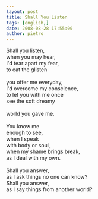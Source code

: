 ```yaml
---
layout: post
title: Shall You Listen
tags: [english,]
date: 2008-08-28 17:55:00
author: pietro
---
```

Shall you listen,<br/>when you may hear,<br/>I'd tear apart my fear,<br/>to eat the glisten<br/><br/>you offer me everyday,<br/>I'd overcome my conscience,<br/>to let you with me once<br/>see the soft dreamy<br/><br/>world you gave me.<br/><br/>You know me<br/>enough to see,<br/>when I speak<br/>with body or soul,<br/>when my shame brings break,<br/>as I deal with my own.<br/><br/>Shall you answer,<br/>as I ask things no one can know?<br/>Shall you answer,<br/>as I say things from another world?
